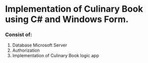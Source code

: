 # Implementation of Culinary Book using C# and Windows Form. 

### Consist of:
1. Database Microsoft Server
2. Authorization
3. Implementation of Culinary Book logic app

